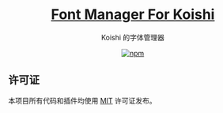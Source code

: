 <div align="center">

# [Font Manager For Koishi](https://fonts.koishi.chat)
Koishi 的字体管理器

[![npm](https://img.shields.io/npm/v/koishi-plugin-fonts?style=flat-square)](https://www.npmjs.com/package/koishi-plugin-fonts)


</div>

## 许可证
本项目所有代码和插件均使用 [MIT](https://github.com/koishijs/koishi-plugin-fonts/blob/main/LICENSE) 许可证发布。

